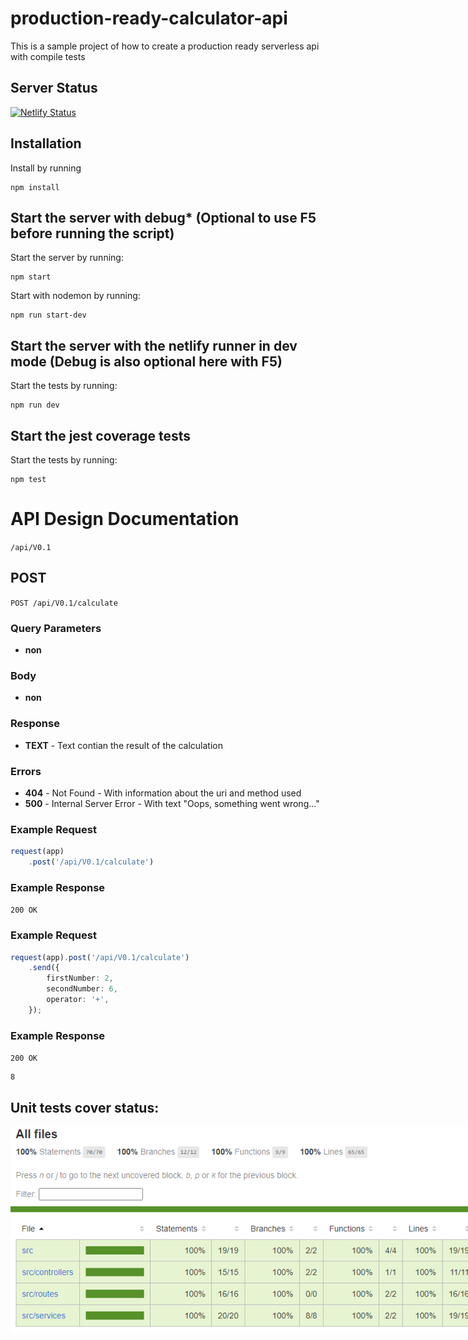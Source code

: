 # production-ready-calculator-api
This is a sample project of how to create a production ready serverless api with compile tests

## Server Status
[![Netlify Status](https://api.netlify.com/api/v1/badges/9d03ef8a-c8a3-4cfd-b2e4-225d3cf4d5f0/deploy-status)](https://app.netlify.com/sites/production-ready-calculator/deploys)

## Installation
Install by running 
``` 
npm install
```

## Start the server with debug* (Optional to use F5 before running the script)
Start the server by running:
``` 
npm start
```
Start with nodemon by running:
``` 
npm run start-dev
```

## Start the server with the netlify runner in dev mode (Debug is also optional here with F5)
Start the tests by running:
``` 
npm run dev
```

## Start the jest coverage tests
Start the tests by running:
``` 
npm test
```

# API Design Documentation
`/api/V0.1`
## POST
`POST /api/V0.1/calculate`
### Query Parameters
- **non**
### Body
- **non**
### Response
- **TEXT** - Text contian the result of the calculation
### Errors
- **404** - Not Found - With information about the uri and method used
- **500** - Internal Server Error - With text "Oops, something went wrong..."
### Example Request
```typescript
request(app)
	.post('/api/V0.1/calculate')
```
### Example Response
`200 OK`

### Example Request
```typescript
request(app).post('/api/V0.1/calculate')
    .send({
        firstNumber: 2,
        secondNumber: 6,
        operator: '+',
    });
```
### Example Response
`200 OK`
```text
8
```

## Unit tests cover status:
<img alt="Image_Of_Unit_Tests_Cover_Report" src="images\Unit_Tests_Cover.png" style="max-width:750px;"/>
